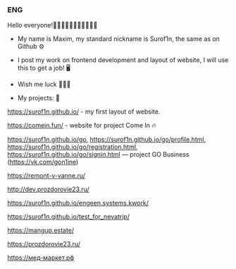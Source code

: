 ### ENG
Hello everyone!👋👋🏻👋🏿👋🏼👋🏽👋🏾

- My name is Maxim, my standard nickname is Surof1n, the same as on Github ⚙

- I post my work on frontend development and layout of website, I will use this to get a job! 🖥

- Wish me luck 🤞🐱‍👤

- My projects: 📖

https://surof1n.github.io/ - my first layout of website.

https://comein.fun/ - website for project Come In 🔥

https://surof1n.github.io/go, https://surof1n.github.io/go/profile.html, https://surof1n.github.io/go/registration.html, https://surof1n.github.io/go/signin.html — project GO Business (https://vk.com/gon1ine)

https://remont-v-vanne.ru/

http://dev.prozdorovie23.ru/

https://surof1n.github.io/engeen.systems.kwork/

https://surof1n.github.io/test_for_nevatrip/

https://mangup.estate/

https://prozdorovie23.ru/

https://мед-маркет.рф
